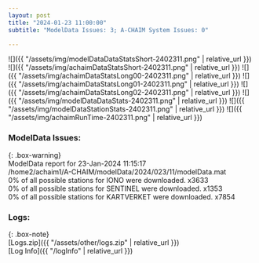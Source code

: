 ```yaml
---
layout: post
title: "2024-01-23 11:00:00"
subtitle: "ModelData Issues: 3; A-CHAIM System Issues: 0"

---
```


![]({{ "/assets/img/modelDataDataStatsShort-2402311.png" | relative_url }})
![]({{ "/assets/img/achaimDataStatsShort-2402311.png" | relative_url }})
![]({{ "/assets/img/achaimDataStatsLong00-2402311.png" | relative_url }})
![]({{ "/assets/img/achaimDataStatsLong01-2402311.png" | relative_url }})
![]({{ "/assets/img/achaimDataStatsLong02-2402311.png" | relative_url }})
![]({{ "/assets/img/modelDataDataStats-2402311.png" | relative_url }})
![]({{ "/assets/img/modelDataStationStats-2402311.png" | relative_url }})
![]({{ "/assets/img/achaimRunTime-2402311.png" | relative_url }})


### ModelData Issues:  
  
{: .box-warning}  
 ModelData report for 23-Jan-2024 11:15:17   
 /home2/achaim1/A-CHAIM/modelData/2024/023/11/modelData.mat   
 0% of all possible stations for IONO were downloaded. x3633   
 0% of all possible stations for SENTINEL were downloaded. x1353   
 0% of all possible stations for KARTVERKET were downloaded. x7854   
  


### Logs:  
  
{: .box-note}  
[Logs.zip]({{ "/assets/other/logs.zip" | relative_url }})  
[Log Info]({{ "/logInfo" | relative_url }})  
